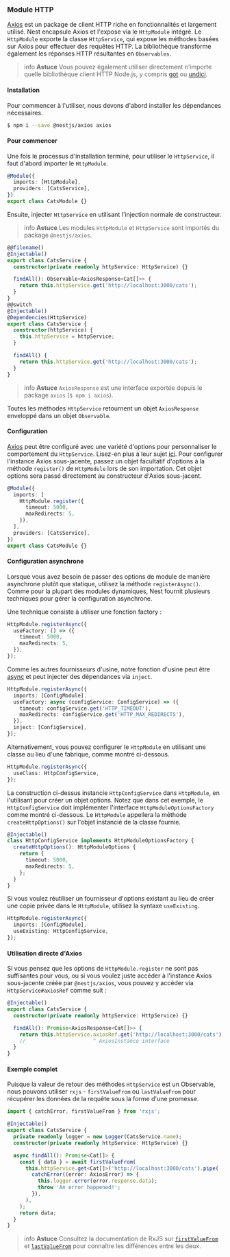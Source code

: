 ### Module HTTP

[Axios](https://github.com/axios/axios) est un package de client HTTP riche en fonctionnalités et largement utilisé. Nest encapsule Axios et l'expose via le `HttpModule` intégré. Le `HttpModule` exporte la classe `HttpService`, qui expose les méthodes basées sur Axios pour effectuer des requêtes HTTP. La bibliothèque transforme également les réponses HTTP résultantes en `Observables`.

> info **Astuce** Vous pouvez également utiliser directement n'importe quelle bibliothèque client HTTP Node.js, y compris [got](https://github.com/sindresorhus/got) ou [undici](https://github.com/nodejs/undici).

#### Installation

Pour commencer à l'utiliser, nous devons d'abord installer les dépendances nécessaires.

```bash
$ npm i --save @nestjs/axios axios
```

#### Pour commencer

Une fois le processus d'installation terminé, pour utiliser le `HttpService`, il faut d'abord importer le `HttpModule`.

```typescript
@Module({
  imports: [HttpModule],
  providers: [CatsService],
})
export class CatsModule {}
```

Ensuite, injecter `HttpService` en utilisant l'injection normale de constructeur.

> info **Astuce** Les modules `HttpModule` et `HttpService` sont importés du package `@nestjs/axios`.

```typescript
@@filename()
@Injectable()
export class CatsService {
  constructor(private readonly httpService: HttpService) {}

  findAll(): Observable<AxiosResponse<Cat[]>> {
    return this.httpService.get('http://localhost:3000/cats');
  }
}
@@switch
@Injectable()
@Dependencies(HttpService)
export class CatsService {
  constructor(httpService) {
    this.httpService = httpService;
  }

  findAll() {
    return this.httpService.get('http://localhost:3000/cats');
  }
}
```

> info **Astuce** `AxiosResponse` est une interface exportée depuis le package `axios` (`$ npm i axios`).

Toutes les méthodes `HttpService` retournent un objet `AxiosResponse` enveloppé dans un objet `Observable`.

#### Configuration

[Axios](https://github.com/axios/axios) peut être configuré avec une variété d'options pour personnaliser le comportement du `HttpService`. Lisez-en plus à leur sujet [ici](https://github.com/axios/axios#request-config). Pour configurer l'instance Axios sous-jacente, passez un objet facultatif d'options à la méthode `register()` de `HttpModule` lors de son importation. Cet objet options sera passé directement au constructeur d'Axios sous-jacent.

```typescript
@Module({
  imports: [
    HttpModule.register({
      timeout: 5000,
      maxRedirects: 5,
    }),
  ],
  providers: [CatsService],
})
export class CatsModule {}
```

#### Configuration asynchrone

Lorsque vous avez besoin de passer des options de module de manière asynchrone plutôt que statique, utilisez la méthode `registerAsync()`. Comme pour la plupart des modules dynamiques, Nest fournit plusieurs techniques pour gérer la configuration asynchrone.

Une technique consiste à utiliser une fonction factory :

```typescript
HttpModule.registerAsync({
  useFactory: () => ({
    timeout: 5000,
    maxRedirects: 5,
  }),
});
```

Comme les autres fournisseurs d'usine, notre fonction d'usine peut être [async](/fundamentals/custom-providers#fournisseurs-de-factory--usefactory) et peut injecter des dépendances via `inject`.

```typescript
HttpModule.registerAsync({
  imports: [ConfigModule],
  useFactory: async (configService: ConfigService) => ({
    timeout: configService.get('HTTP_TIMEOUT'),
    maxRedirects: configService.get('HTTP_MAX_REDIRECTS'),
  }),
  inject: [ConfigService],
});
```

Alternativement, vous pouvez configurer le `HttpModule` en utilisant une classe au lieu d'une fabrique, comme montré ci-dessous.

```typescript
HttpModule.registerAsync({
  useClass: HttpConfigService,
});
```

La construction ci-dessus instancie `HttpConfigService` dans `HttpModule`, en l'utilisant pour créer un objet options. Notez que dans cet exemple, le `HttpConfigService` doit implémenter l'interface `HttpModuleOptionsFactory` comme montré ci-dessous. Le `HttpModule` appellera la méthode `createHttpOptions()` sur l'objet instancié de la classe fournie.

```typescript
@Injectable()
class HttpConfigService implements HttpModuleOptionsFactory {
  createHttpOptions(): HttpModuleOptions {
    return {
      timeout: 5000,
      maxRedirects: 5,
    };
  }
}
```

Si vous voulez réutiliser un fournisseur d'options existant au lieu de créer une copie privée dans le `HttpModule`, utilisez la syntaxe `useExisting`.

```typescript
HttpModule.registerAsync({
  imports: [ConfigModule],
  useExisting: HttpConfigService,
});
```

#### Utilisation directe d'Axios

Si vous pensez que les options de `HttpModule.register` ne sont pas suffisantes pour vous, ou si vous voulez juste accéder à l'instance Axios sous-jacente créée par `@nestjs/axios`, vous pouvez y accéder via `HttpService#axiosRef` comme suit :

```typescript
@Injectable()
export class CatsService {
  constructor(private readonly httpService: HttpService) {}

  findAll(): Promise<AxiosResponse<Cat[]>> {
    return this.httpService.axiosRef.get('http://localhost:3000/cats');
    //                      ^ AxiosInstance interface
  }
}
```

#### Exemple complet

Puisque la valeur de retour des méthodes `HttpService` est un Observable, nous pouvons utiliser `rxjs` - `firstValueFrom` ou `lastValueFrom` pour récupérer les données de la requête sous la forme d'une promesse.

```typescript
import { catchError, firstValueFrom } from 'rxjs';

@Injectable()
export class CatsService {
  private readonly logger = new Logger(CatsService.name);
  constructor(private readonly httpService: HttpService) {}

  async findAll(): Promise<Cat[]> {
    const { data } = await firstValueFrom(
      this.httpService.get<Cat[]>('http://localhost:3000/cats').pipe(
        catchError((error: AxiosError) => {
          this.logger.error(error.response.data);
          throw 'An error happened!';
        }),
      ),
    );
    return data;
  }
}
```

> info **Astuce** Consultez la documentation de RxJS sur [`firstValueFrom`](https://rxjs.dev/api/index/function/firstValueFrom) et [`lastValueFrom`](https://rxjs.dev/api/index/function/lastValueFrom) pour connaître les différences entre les deux.
